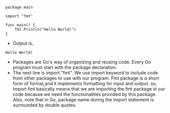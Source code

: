 ```
package main

import "fmt"

func main() {
	fmt.Println("Hello World!")
}
```

* Output is, 

```
Hello World!
```

* Packages are Go's way of organizing and reusing code. Every Go program must start with the package declaration.
* The next line is import "fmt". We use import keyword to include code from other packages to use with our program. Fmt package is a short form of format,and it implements formatting for input and output. so, Import fmt basically means that we are importing the fmt package in our code because we need the functionalities provided by this package. Also, note that in Go, package name during the import statement is surrounded by double quotes. 
